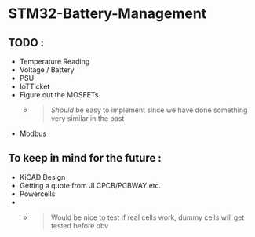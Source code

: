 # STM32-Battery-Management 

## TODO :

- Temperature Reading
- Voltage / Battery
- PSU
- IoTTicket
- Figure out the MOSFETs
  - > _Should_ be easy to implement since we have done something very similar in the past
- Modbus

    
## To keep in mind for the future : 

- KiCAD Design
- Getting a quote from JLCPCB/PCBWAY etc.
- Powercells
- - > Would be nice to test if real cells work, dummy cells will get tested before obv
